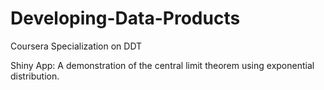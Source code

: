 # Developing-Data-Products
Coursera Specialization on DDT

Shiny App: A demonstration of the central limit theorem using exponential distribution.
